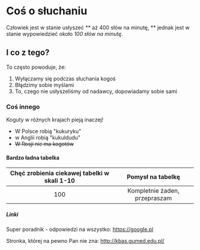 # Coś o słuchaniu

Człowiek jest w stanie usłyszeć ** aż 400 słów na minutę, ** jednak jest w stanie wypowiedzieć około _100 słów na minutę_.

## I co z tego?

To często powoduje, że:

1. Wyłączamy się podczas słuchania kogoś
2. Błądzimy sobie myślami
3. To, czego nie usłyszeliśmy od nadawcy, dopowiadamy sobie sami

### Coś innego

Koguty w różnych krajach pieją inaczej!

- W Polsce robią "kukuryku"
- w Anglii robią "kukuldudu"
- ~~W Rosji nie ma kogotów~~

#### Bardzo ładna tabelka

| Chęć zrobienia ciekawej tabelki w skali 1-10 | Pomysł na tabelkę |
| :---: | :---: |
| 100 | Kompletnie żaden, przepraszam |

##### _Linki_

Super poradnik - odpowiedzi na wszystko: https://google.pl

Stronka, której na pewno Pan nie zna:
http://kbas.gumed.edu.pl/
